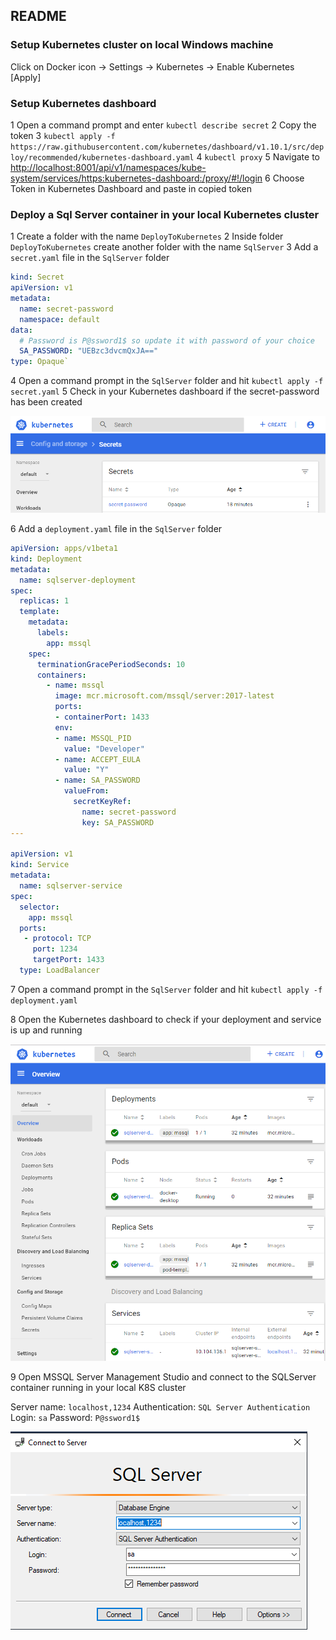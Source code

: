 ## README

### Setup Kubernetes cluster on local Windows machine

Click on Docker icon -> Settings -> Kubernetes -> Enable Kubernetes [Apply]

### Setup Kubernetes dashboard

1 Open a command prompt and enter `kubectl describe secret`
2 Copy the token
3 `kubectl apply -f https://raw.githubusercontent.com/kubernetes/dashboard/v1.10.1/src/deploy/recommended/kubernetes-dashboard.yaml`
4 `kubectl proxy`
5 Navigate to <http://localhost:8001/api/v1/namespaces/kube-system/services/https:kubernetes-dashboard:/proxy/#!/login>
6 Choose Token in Kubernetes Dashboard and paste in copied token

### Deploy a Sql Server container in your local Kubernetes cluster

1 Create a folder with the name `DeployToKubernetes`
2 Inside folder `DeployToKubernetes` create another folder with the name `SqlServer`
3 Add a `secret.yaml` file in the `SqlServer` folder

```yaml
kind: Secret
apiVersion: v1
metadata:
  name: secret-password
  namespace: default
data:
  # Password is P@ssword1$ so update it with password of your choice  
  SA_PASSWORD: "UEBzc3dvcmQxJA=="
type: Opaque`
```

4 Open a command prompt in the `SqlServer` folder and hit `kubectl apply -f secret.yaml`
5 Check in your Kubernetes dashboard if the secret-password has been created

![secret-password](images/secret-password-dashboard.PNG)

6 Add a `deployment.yaml` file in the `SqlServer` folder

```yaml
apiVersion: apps/v1beta1
kind: Deployment
metadata:
  name: sqlserver-deployment
spec:
  replicas: 1
  template:
    metadata:
      labels:
        app: mssql
    spec:
      terminationGracePeriodSeconds: 10
      containers:
        - name: mssql
          image: mcr.microsoft.com/mssql/server:2017-latest
          ports:
          - containerPort: 1433
          env:
          - name: MSSQL_PID
            value: "Developer"
          - name: ACCEPT_EULA
            value: "Y"
          - name: SA_PASSWORD
            valueFrom:
              secretKeyRef:
                name: secret-password
                key: SA_PASSWORD
---

apiVersion: v1
kind: Service
metadata:
  name: sqlserver-service
spec:
  selector:
    app: mssql
  ports:
   - protocol: TCP
     port: 1234
     targetPort: 1433
  type: LoadBalancer
```

7 Open a command prompt in the `SqlServer` folder and hit `kubectl apply -f deployment.yaml`

8 Open the Kubernetes dashboard to check if your deployment and service is up and running

![dashboard-overview](images/overview-dashboard.PNG)

9 Open MSSQL Server Management Studio and connect to the SQLServer container running in your local K8S cluster

Server name: `localhost,1234`
Authentication: `SQL Server Authentication`
    Login: `sa`
    Password: `P@ssword1$`

![Connect-to-server](images/connect-to-sqlserver.window.PNG)